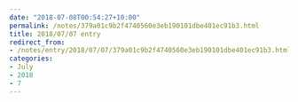 ```yaml
---
date: "2018-07-08T00:54:27+10:00"
permalink: /notes/379a01c9b2f4740560e3eb190101dbe401ec91b3.html
title: 2018/07/07 entry
redirect_from:
- /notes/entry/2018/07/07/379a01c9b2f4740560e3eb190101dbe401ec91b3.html
categories:
- July
- 2018
- 7
---
```

